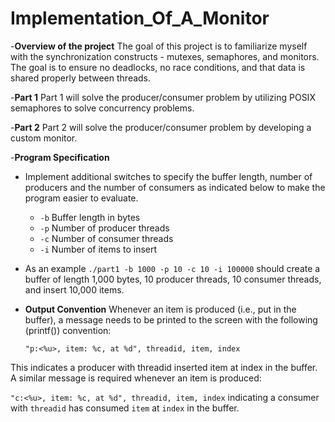 # Implementation_Of_A_Monitor

-**Overview of the project**
The goal of this project is to familiarize myself with the synchronization constructs - mutexes, semaphores, and monitors. The goal is to ensure no deadlocks, no race conditions, and that data is shared properly between threads.

-**Part 1**
Part 1 will solve the producer/consumer problem by utilizing POSIX semaphores to solve concurrency problems.

-**Part 2**
Part 2 will solve the producer/consumer problem by developing a custom monitor.

-**Program Specification**

- Implement additional switches to specify the buffer length, number of producers and the number of consumers as indicated below to make the program easier to evaluate.
  - `-b` Buffer length in bytes
  - `-p` Number of producer threads
  - `-c` Number of consumer threads
  - `-i` Number of items to insert

- As an example `./part1 -b 1000 -p 10 -c 10 -i 100000` should create a buffer of length 1,000 bytes, 10 producer threads, 10 consumer threads, and insert 10,000 items.
- **Output Convention** Whenever an item is produced (i.e., put in the buffer), a message needs to be printed to the screen with the following (printf()) convention:

  `"p:<%u>, item: %c, at %d", threadid, item, index`

This indicates a producer with threadid inserted item at index in the buffer. A similar message is required whenever an item is produced:

`"c:<%u>, item: %c, at %d", threadid, item, index` indicating a consumer with `threadid` has consumed `item` at `index` in the buffer.
  
  

